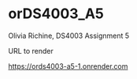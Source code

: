 # orDS4003_A5
Olivia Richine, DS4003 Assignment 5

URL to render

https://ords4003-a5-1.onrender.com

